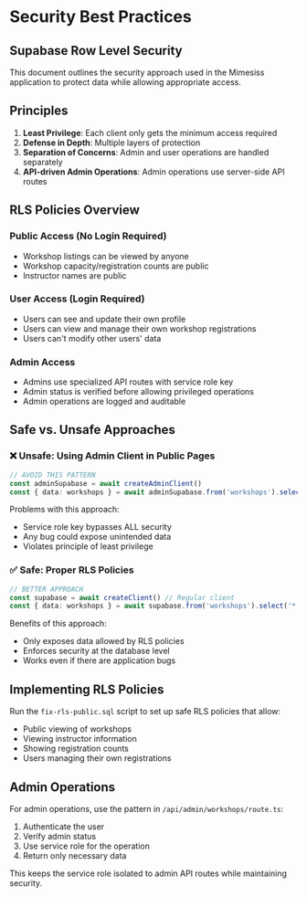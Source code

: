 # Security Best Practices

## Supabase Row Level Security

This document outlines the security approach used in the Mimesiss application to protect data while allowing appropriate access.

## Principles

1. **Least Privilege**: Each client only gets the minimum access required
2. **Defense in Depth**: Multiple layers of protection
3. **Separation of Concerns**: Admin and user operations are handled separately
4. **API-driven Admin Operations**: Admin operations use server-side API routes

## RLS Policies Overview

### Public Access (No Login Required)
- Workshop listings can be viewed by anyone
- Workshop capacity/registration counts are public
- Instructor names are public

### User Access (Login Required)
- Users can see and update their own profile
- Users can view and manage their own workshop registrations
- Users can't modify other users' data

### Admin Access
- Admins use specialized API routes with service role key
- Admin status is verified before allowing privileged operations
- Admin operations are logged and auditable

## Safe vs. Unsafe Approaches

### ❌ Unsafe: Using Admin Client in Public Pages
```typescript
// AVOID THIS PATTERN
const adminSupabase = await createAdminClient()
const { data: workshops } = await adminSupabase.from('workshops').select('*')
```

Problems with this approach:
- Service role key bypasses ALL security
- Any bug could expose unintended data
- Violates principle of least privilege

### ✅ Safe: Proper RLS Policies
```typescript
// BETTER APPROACH
const supabase = await createClient() // Regular client
const { data: workshops } = await supabase.from('workshops').select('*')
```

Benefits of this approach:
- Only exposes data allowed by RLS policies
- Enforces security at the database level
- Works even if there are application bugs

## Implementing RLS Policies

Run the `fix-rls-public.sql` script to set up safe RLS policies that allow:
- Public viewing of workshops
- Viewing instructor information
- Showing registration counts
- Users managing their own registrations

## Admin Operations

For admin operations, use the pattern in `/api/admin/workshops/route.ts`:
1. Authenticate the user
2. Verify admin status
3. Use service role for the operation
4. Return only necessary data

This keeps the service role isolated to admin API routes while maintaining security.
